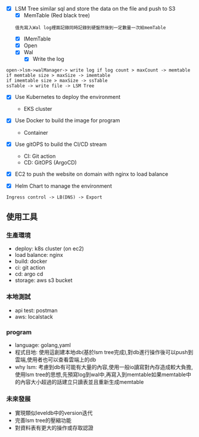 - [x] LSM Tree similar sql and store the data on the file and push to S3
  - [x] MemTable (Red black tree)
  ```text
  值先寫入Wal log裡面記錄同時記錄到硬盤然後到一定數量一次給memTable
  ```
  - [x] IMemTable
  - [x] Open
  - [x] Wal
    - [x] Write the log 

```text
open->lsm->walManager-> write log if log count > maxCount -> memtable
if memtable size > maxSize -> imemtable
if imemtable size > maxSize -> ssTable
ssTable -> write file -> LSM Tree
```
  
- [x] Use Kubernetes to deploy the environment 
  - EKS cluster
  
- [x] Use Docker to build the image for program
  - Container 

- [x] Use gitOPS to build the CI/CD stream
  - CI: Git action
  - CD: GitOPS (ArgoCD)

- [x] EC2 to push the website on domain with nginx to load balance

- [x] Helm Chart to manage the environment 

```
Ingress control -> LB(DNS) -> Export
```

## 使用工具

### 生產環境
- deploy: k8s cluster (on ec2)
- load balance: nginx
- build: docker
- ci: git action
- cd: argo cd
- storage: aws s3 bucket

### 本地測試
- api test: postman
- aws: localstack

### program
- language: golang,yaml
- 程式目地: 使用這創建本地db(基於lsm tree完成),對db進行操作後可以push到雲端,使用者也可以查看雲端上的db
- why lsm: 考慮到db有可能有大量的內容,使用一般io讀寫對內存造成較大負擔,使用lsm tree的思想,先預寫log到wal中,再寫入到memtable如果memtable中的內容大小超過的話建立只讀表並且重新生成memtable

### 未來發展
- 實現類似leveldb中的version迭代
- 完善lsm tree的壓縮功能
- 對資料表有更大的操作或存取認證
